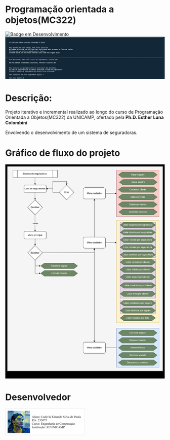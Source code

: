 # **Programação orientada a objetos(MC322)**
![Badge em Desenvolvimento](http://img.shields.io/static/v1?label=STATUS&message=EM%20DESENVOLVIMENTO&color=GREEN&style=for-the-badge)
![Flowchart](ProjetoMC322.png)

# Descrição:
Projeto iterativo e incremental realizado ao longo do curso de Programação Orientada a Objetos(MC322) da UNICAMP, ofertado pela **Ph.D. Esther Luna Colombini**

Envolvendo o desenvolvimento de um sistema de seguradoras.

# Gráfico de fluxo do projeto
![Flowchart](FlowChartLab05.jpg)

# Desenvolvedor
[<img src="https://github.com/Ldvk-bf/MC322/blob/main/Developer.png" width=50%>]([Developer.png](https://github.com/ldvk_bf)https://github.com/ldvk_bf) 
